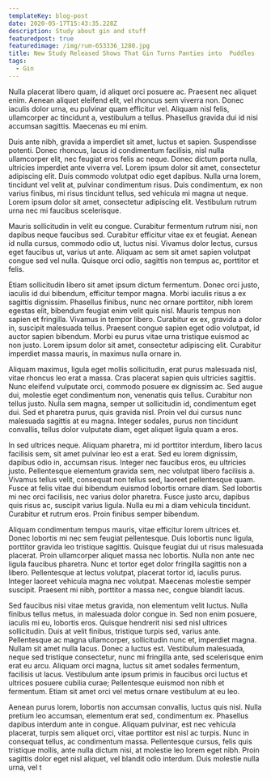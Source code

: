 ```yaml
---
templateKey: blog-post
date: 2020-05-17T15:43:35.228Z
description: Study about gin and stuff
featuredpost: true
featuredimage: /img/rum-653336_1280.jpg
title: New Study Released Shows That Gin Turns Panties into  Puddles
tags:
  - Gin
---
```

Nulla placerat libero quam, id aliquet orci posuere ac. Praesent nec aliquet enim. Aenean aliquet eleifend elit, vel rhoncus sem viverra non. Donec iaculis dolor urna, eu pulvinar quam efficitur vel. Aliquam nisl felis, ullamcorper ac tincidunt a, vestibulum a tellus. Phasellus gravida dui id nisi accumsan sagittis. Maecenas eu mi enim.

Duis ante nibh, gravida a imperdiet sit amet, luctus et sapien. Suspendisse potenti. Donec rhoncus, lacus id condimentum facilisis, nisl nulla ullamcorper elit, nec feugiat eros felis ac neque. Donec dictum porta nulla, ultricies imperdiet ante viverra vel. Lorem ipsum dolor sit amet, consectetur adipiscing elit. Duis commodo volutpat odio eget dapibus. Nulla urna lorem, tincidunt vel velit at, pulvinar condimentum risus. Duis condimentum, ex non varius finibus, mi risus tincidunt tellus, sed vehicula mi magna ut neque. Lorem ipsum dolor sit amet, consectetur adipiscing elit. Vestibulum rutrum urna nec mi faucibus scelerisque.

Mauris sollicitudin in velit eu congue. Curabitur fermentum rutrum nisi, non dapibus neque faucibus sed. Curabitur efficitur vitae ex et feugiat. Aenean id nulla cursus, commodo odio ut, luctus nisi. Vivamus dolor lectus, cursus eget faucibus ut, varius ut ante. Aliquam ac sem sit amet sapien volutpat congue sed vel nulla. Quisque orci odio, sagittis non tempus ac, porttitor et felis.

Etiam sollicitudin libero sit amet ipsum dictum fermentum. Donec orci justo, iaculis id dui bibendum, efficitur tempor magna. Morbi iaculis risus a ex sagittis dignissim. Phasellus finibus, nunc nec ornare porttitor, nibh lorem egestas elit, bibendum feugiat enim velit quis nisl. Mauris tempus non sapien et fringilla. Vivamus in tempor libero. Curabitur ex ex, gravida a dolor in, suscipit malesuada tellus. Praesent congue sapien eget odio volutpat, id auctor sapien bibendum. Morbi eu purus vitae urna tristique euismod ac non justo. Lorem ipsum dolor sit amet, consectetur adipiscing elit. Curabitur imperdiet massa mauris, in maximus nulla ornare in.

Aliquam maximus, ligula eget mollis sollicitudin, erat purus malesuada nisl, vitae rhoncus leo erat a massa. Cras placerat sapien quis ultricies sagittis. Nunc eleifend vulputate orci, commodo posuere ex dignissim ac. Sed augue dui, molestie eget condimentum non, venenatis quis tellus. Curabitur non tellus justo. Nulla sem magna, semper ut sollicitudin id, condimentum eget dui. Sed et pharetra purus, quis gravida nisl. Proin vel dui cursus nunc malesuada sagittis at eu magna. Integer sodales, purus non tincidunt convallis, tellus dolor vulputate diam, eget aliquet ligula quam a eros.

In sed ultrices neque. Aliquam pharetra, mi id porttitor interdum, libero lacus facilisis sem, sit amet pulvinar leo est a erat. Sed eu lorem dignissim, dapibus odio in, accumsan risus. Integer nec faucibus eros, eu ultricies justo. Pellentesque elementum gravida sem, nec volutpat libero facilisis a. Vivamus tellus velit, consequat non tellus sed, laoreet pellentesque quam. Fusce at felis vitae dui bibendum euismod lobortis ornare diam. Sed lobortis mi nec orci facilisis, nec varius dolor pharetra. Fusce justo arcu, dapibus quis risus ac, suscipit varius ligula. Nulla eu mi a diam vehicula tincidunt. Curabitur et rutrum eros. Proin finibus semper bibendum.

Aliquam condimentum tempus mauris, vitae efficitur lorem ultrices et. Donec lobortis mi nec sem feugiat pellentesque. Duis lobortis nunc ligula, porttitor gravida leo tristique sagittis. Quisque feugiat dui ut risus malesuada placerat. Proin ullamcorper aliquet massa nec lobortis. Nulla non ante nec ligula faucibus pharetra. Nunc et tortor eget dolor fringilla sagittis non a libero. Pellentesque at lectus volutpat, placerat tortor id, iaculis purus. Integer laoreet vehicula magna nec volutpat. Maecenas molestie semper suscipit. Praesent mi nibh, porttitor a massa nec, congue blandit lacus.

Sed faucibus nisi vitae metus gravida, non elementum velit luctus. Nulla finibus tellus metus, in malesuada dolor congue in. Sed non enim posuere, iaculis mi eu, lobortis eros. Quisque hendrerit nisi sed nisl ultrices sollicitudin. Duis at velit finibus, tristique turpis sed, varius ante. Pellentesque ac magna ullamcorper, sollicitudin nunc et, imperdiet magna. Nullam sit amet nulla lacus. Donec a luctus est. Vestibulum malesuada, neque sed tristique consectetur, nunc mi fringilla ante, sed scelerisque enim erat eu arcu. Aliquam orci magna, luctus sit amet sodales fermentum, facilisis ut lacus. Vestibulum ante ipsum primis in faucibus orci luctus et ultrices posuere cubilia curae; Pellentesque euismod non nibh et fermentum. Etiam sit amet orci vel metus ornare vestibulum at eu leo.

Aenean purus lorem, lobortis non accumsan convallis, luctus quis nisl. Nulla pretium leo accumsan, elementum erat sed, condimentum ex. Phasellus dapibus interdum ante in congue. Aliquam pulvinar, est nec vehicula placerat, turpis sem aliquet orci, vitae porttitor est nisl ac turpis. Nunc in consequat tellus, ac condimentum massa. Pellentesque cursus, felis quis tristique mollis, ante nulla dictum nisi, at molestie leo lorem eget nibh. Proin sagittis dolor eget nisl aliquet, vel blandit odio interdum. Duis molestie nulla urna, vel t